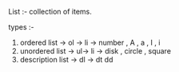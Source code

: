 List :- collection of items.


types :-
1. ordered list -> ol -> li  -> number , A , a , I , i
2. unordered list -> ul-> li -> disk , circle , square
3. description list -> dl  -> dt dd